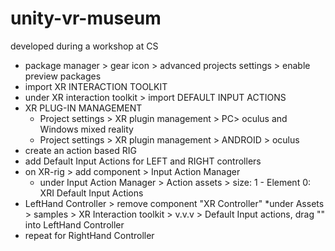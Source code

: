 # unity-vr-museum
developed during a workshop at CS

* package manager > gear icon >  advanced projects settings > enable preview packages 
* import XR INTERACTION TOOLKIT
* under XR interaction toolkit > import DEFAULT INPUT ACTIONS
* XR PLUG-IN MANAGEMENT
    * Project settings > XR plugin management > PC> oculus and Windows mixed reality
    * Project settings > XR plugin management > ANDROID > oculus
* create an action based RIG
* add Default Input Actions for LEFT and RIGHT controllers
* on XR-rig > add component > Input Action Manager
    * under Input Action Manager > Action assets > size: 1 - Element 0: XRI Default Input Actions
* LeftHand Controller > remove component "XR Controller"
    *under Assets > samples > XR Interaction toolkit > v.v.v > Default Input actions, drag "" into LeftHand Controller
* repeat for RightHand Controller
